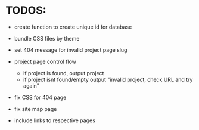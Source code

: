 # TODOS:
- create function to create unique id for database

- bundle CSS files by theme

- set 404 message for invalid project page slug

- project page control flow
  - if project is found, output project
  - if project isnt found/empty output "invalid project, check URL and try again"

- fix CSS for 404 page

- fix site map page
 - include links to respective pages